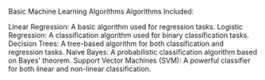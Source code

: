 Basic Machine Learning Algorithms
Algorithms Included:

  Linear Regression: A basic algorithm used for regression tasks.
  Logistic Regression: A classification algorithm used for binary classification tasks.
  Decision Trees: A tree-based algorithm for both classification and regression tasks.
  Naive Bayes: A probabilistic classification algorithm based on Bayes' theorem.
  Support Vector Machines (SVM): A powerful classifier for both linear and non-linear classification.
